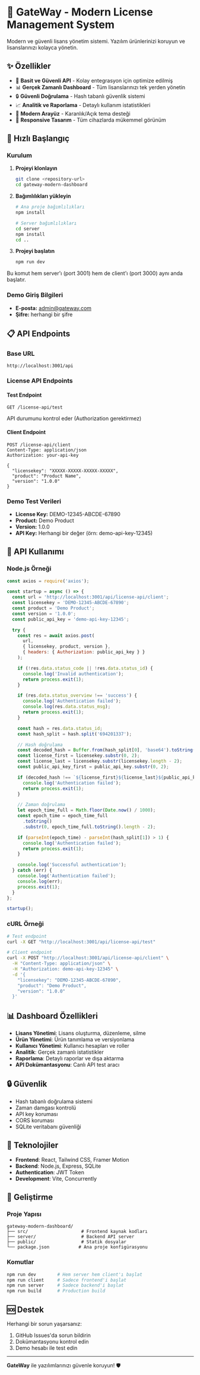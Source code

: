 # 🔐 GateWay - Modern License Management System

Modern ve güvenli lisans yönetim sistemi. Yazılım ürünlerinizi koruyun ve lisanslarınızı kolayca yönetin.

## ✨ Özellikler

- 🎯 **Basit ve Güvenli API** - Kolay entegrasyon için optimize edilmiş
- 📊 **Gerçek Zamanlı Dashboard** - Tüm lisanslarınızı tek yerden yönetin
- 🔒 **Güvenli Doğrulama** - Hash tabanlı güvenlik sistemi
- 📈 **Analitik ve Raporlama** - Detaylı kullanım istatistikleri
- 🌙 **Modern Arayüz** - Karanlık/Açık tema desteği
- 📱 **Responsive Tasarım** - Tüm cihazlarda mükemmel görünüm

## 🚀 Hızlı Başlangıç

### Kurulum

1. **Projeyi klonlayın**
   ```bash
   git clone <repository-url>
   cd gateway-modern-dashboard
   ```

2. **Bağımlılıkları yükleyin**
   ```bash
   # Ana proje bağımlılıkları
   npm install
   
   # Server bağımlılıkları
   cd server
   npm install
   cd ..
   ```

3. **Projeyi başlatın**
   ```bash
   npm run dev
   ```

Bu komut hem server'ı (port 3001) hem de client'ı (port 3000) aynı anda başlatır.

### Demo Giriş Bilgileri
- **E-posta:** admin@gateway.com
- **Şifre:** herhangi bir şifre

## 📋 API Endpoints

### Base URL
```
http://localhost:3001/api
```

### License API Endpoints

#### Test Endpoint
```http
GET /license-api/test
```
API durumunu kontrol eder (Authorization gerektirmez)

#### Client Endpoint
```http
POST /license-api/client
Content-Type: application/json
Authorization: your-api-key

{
  "licensekey": "XXXXX-XXXXX-XXXXX-XXXXX",
  "product": "Product Name",
  "version": "1.0.0"
}
```

### Demo Test Verileri
- **License Key:** DEMO-12345-ABCDE-67890
- **Product:** Demo Product
- **Version:** 1.0.0
- **API Key:** Herhangi bir değer (örn: demo-api-key-12345)

## 🔧 API Kullanımı

### Node.js Örneği

```javascript
const axios = require('axios');

const startup = async () => {
  const url = 'http://localhost:3001/api/license-api/client';
  const licensekey = 'DEMO-12345-ABCDE-67890';
  const product = 'Demo Product';
  const version = '1.0.0';
  const public_api_key = 'demo-api-key-12345';

  try {
    const res = await axios.post(
      url,
      { licensekey, product, version },
      { headers: { Authorization: public_api_key } }
    );

    if (!res.data.status_code || !res.data.status_id) {
      console.log('Invalid authentication');
      return process.exit(1);
    }

    if (res.data.status_overview !== 'success') {
      console.log('Authentication failed');
      console.log(res.data.status_msg);
      return process.exit(1);
    }

    const hash = res.data.status_id;
    const hash_split = hash.split('694201337');

    // Hash doğrulama
    const decoded_hash = Buffer.from(hash_split[0], 'base64').toString();
    const license_first = licensekey.substr(0, 2);
    const license_last = licensekey.substr(licensekey.length - 2);
    const public_api_key_first = public_api_key.substr(0, 2);

    if (decoded_hash !== `${license_first}${license_last}${public_api_key_first}`) {
      console.log('Authentication failed');
      return process.exit(1);
    }

    // Zaman doğrulama
    let epoch_time_full = Math.floor(Date.now() / 1000);
    const epoch_time = epoch_time_full
      .toString()
      .substr(0, epoch_time_full.toString().length - 2);

    if (parseInt(epoch_time) - parseInt(hash_split[1]) > 1) {
      console.log('Authentication failed');
      return process.exit(1);
    }

    console.log('Successful authentication');
  } catch (err) {
    console.log('Authentication failed');
    console.log(err);
    process.exit(1);
  }
};

startup();
```

### cURL Örneği

```bash
# Test endpoint
curl -X GET "http://localhost:3001/api/license-api/test"

# Client endpoint
curl -X POST "http://localhost:3001/api/license-api/client" \
  -H "Content-Type: application/json" \
  -H "Authorization: demo-api-key-12345" \
  -d '{
    "licensekey": "DEMO-12345-ABCDE-67890",
    "product": "Demo Product",
    "version": "1.0.0"
  }'
```

## 📊 Dashboard Özellikleri

- **Lisans Yönetimi**: Lisans oluşturma, düzenleme, silme
- **Ürün Yönetimi**: Ürün tanımlama ve versiyonlama
- **Kullanıcı Yönetimi**: Kullanıcı hesapları ve roller
- **Analitik**: Gerçek zamanlı istatistikler
- **Raporlama**: Detaylı raporlar ve dışa aktarma
- **API Dokümantasyonu**: Canlı API test aracı

## 🔒 Güvenlik

- Hash tabanlı doğrulama sistemi
- Zaman damgası kontrolü
- API key koruması
- CORS koruması
- SQLite veritabanı güvenliği

## 🎨 Teknolojiler

- **Frontend**: React, Tailwind CSS, Framer Motion
- **Backend**: Node.js, Express, SQLite
- **Authentication**: JWT Token
- **Development**: Vite, Concurrently

## 📝 Geliştirme

### Proje Yapısı
```
gateway-modern-dashboard/
├── src/                    # Frontend kaynak kodları
├── server/                 # Backend API server
├── public/                 # Statik dosyalar
└── package.json           # Ana proje konfigürasyonu
```

### Komutlar
```bash
npm run dev        # Hem server hem client'ı başlat
npm run client     # Sadece frontend'i başlat
npm run server     # Sadece backend'i başlat
npm run build      # Production build
```

## 🆘 Destek

Herhangi bir sorun yaşarsanız:
1. GitHub Issues'da sorun bildirin
2. Dokümantasyonu kontrol edin
3. Demo hesabı ile test edin

---

**GateWay** ile yazılımlarınızı güvenle koruyun! 🛡️